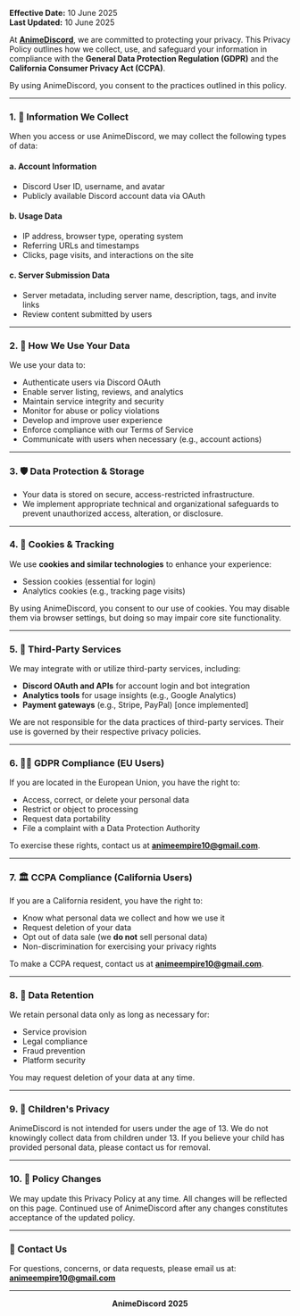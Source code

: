 <!-- ## 🔒 Privacy Policy -->

**Effective Date:** 10 June 2025<br>
**Last Updated:** 10 June 2025

At [**AnimeDiscord**](https://animediscord.com/), we are committed to protecting your privacy. This Privacy Policy outlines how we collect, use, and safeguard your information in compliance with the **General Data Protection Regulation (GDPR)** and the **California Consumer Privacy Act (CCPA)**.

By using AnimeDiscord, you consent to the practices outlined in this policy.

---

### 1. 📘 Information We Collect

When you access or use AnimeDiscord, we may collect the following types of data:

#### a. **Account Information**

* Discord User ID, username, and avatar
* Publicly available Discord account data via OAuth

#### b. **Usage Data**

* IP address, browser type, operating system
* Referring URLs and timestamps
* Clicks, page visits, and interactions on the site

#### c. **Server Submission Data**

* Server metadata, including server name, description, tags, and invite links
* Review content submitted by users

---

### 2. 📌 How We Use Your Data

We use your data to:

* Authenticate users via Discord OAuth
* Enable server listing, reviews, and analytics
* Maintain service integrity and security
* Monitor for abuse or policy violations
* Develop and improve user experience
* Enforce compliance with our Terms of Service
* Communicate with users when necessary (e.g., account actions)

---

### 3. 🛡️ Data Protection & Storage

* Your data is stored on secure, access-restricted infrastructure.
* We implement appropriate technical and organizational safeguards to prevent unauthorized access, alteration, or disclosure.

---

### 4. 🍪 Cookies & Tracking

We use **cookies and similar technologies** to enhance your experience:

* Session cookies (essential for login)
* Analytics cookies (e.g., tracking page visits)

By using AnimeDiscord, you consent to our use of cookies. You may disable them via browser settings, but doing so may impair core site functionality.

---

### 5. 🔁 Third-Party Services

We may integrate with or utilize third-party services, including:

* **Discord OAuth and APIs** for account login and bot integration
* **Analytics tools** for usage insights (e.g., Google Analytics)
* **Payment gateways** (e.g., Stripe, PayPal) \[once implemented]

We are not responsible for the data practices of third-party services. Their use is governed by their respective privacy policies.

---

### 6. 🧑‍⚖️ GDPR Compliance (EU Users)

If you are located in the European Union, you have the right to:

* Access, correct, or delete your personal data
* Restrict or object to processing
* Request data portability
* File a complaint with a Data Protection Authority

To exercise these rights, contact us at **animeempire10@gmail.com**.

---

### 7. 🏛️ CCPA Compliance (California Users)

If you are a California resident, you have the right to:

* Know what personal data we collect and how we use it
* Request deletion of your data
* Opt out of data sale (we **do not** sell personal data)
* Non-discrimination for exercising your privacy rights

To make a CCPA request, contact us at **animeempire10@gmail.com**.

---

### 8. 🧨 Data Retention

We retain personal data only as long as necessary for:

* Service provision
* Legal compliance
* Fraud prevention
* Platform security

You may request deletion of your data at any time.

---

### 9. 🧾 Children's Privacy

AnimeDiscord is not intended for users under the age of 13. We do not knowingly collect data from children under 13. If you believe your child has provided personal data, please contact us for removal.

---

### 10. 🔄 Policy Changes

We may update this Privacy Policy at any time. All changes will be reflected on this page. Continued use of AnimeDiscord after any changes constitutes acceptance of the updated policy.

---

### 📩 Contact Us

For questions, concerns, or data requests, please email us at:
**animeempire10@gmail.com**

---

**<div align="center">AnimeDiscord 2025</div>**

